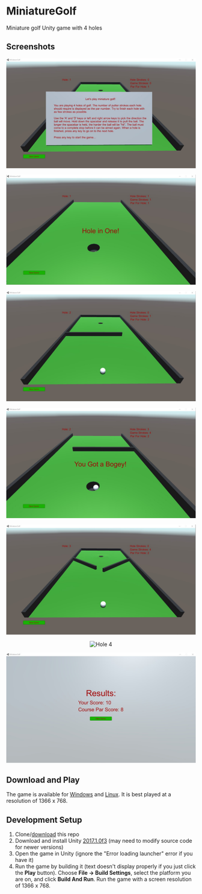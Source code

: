 # MiniatureGolf
Miniature golf Unity game with 4 holes

## Screenshots
<p align="center">
  <img src="Screenshots\Instructions.jpg" alt="Instructions">
</p>
<p align="center">
  <img src="Screenshots\HoleInOne.jpg" alt="Hole in one">
</p>
<p align="center">
  <img src="Screenshots\Hole2.jpg" alt="Hole 2">
</p>
<p align="center">
  <img src="Screenshots\Bogey.jpg" alt="Bogey">
</p>
<p align="center">
  <img src="Screenshots\Hole3.jpg" alt="Hole 3">
</p>
<p align="center">
  <img src="Screenshots\Hole 4.jpg" alt="Hole 4">
</p>
<p align="center">
  <img src="Screenshots\Results.jpg" alt="Results">
</p>

## Download and Play
The game is available for [Windows](https://github.com/tjnowak/MiniatureGolf/releases/download/v1.0/MiniatureGolf_1.0_Windows.zip) and [Linux](https://github.com/tjnowak/MiniatureGolf/releases/download/v1.0/MiniatureGolf_1.0_Linux.zip). It is best played at a resolution of 1366 x 768.

## Development Setup
1. Clone/[download](https://github.com/tjnowak/MiniatureGolf/archive/master.zip) this repo
2. Download and install Unity [2017.1.0f3](https://unity3d.com/get-unity/download/archive) (may need to modify source code for newer versions)
3. Open the game in Unity (ignore the "Error loading launcher" error if you have it)
4. Run the game by building it (text doesn't display properly if you just click the **Play** button). Choose **File -> Build Settings**, select the platform you are on, and click **Build And Run**. Run the game with a screen resolution of 1366 x 768.